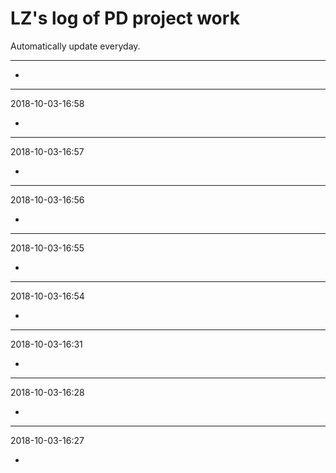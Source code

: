 # LZ's log of PD project work

Automatically update everyday.

******************************


+ 
***


2018-10-03-16:58

+ 
***


2018-10-03-16:57

+ 
***


2018-10-03-16:56

+ 
***


2018-10-03-16:55

+ 
***


2018-10-03-16:54

+ 
***


2018-10-03-16:31

+ 
***


2018-10-03-16:28

+ 
***


2018-10-03-16:27

+ 
